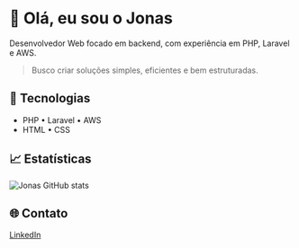# 👋 Olá, eu sou o Jonas

Desenvolvedor Web focado em backend, com experiência em PHP, Laravel e AWS.

> Busco criar soluções simples, eficientes e bem estruturadas.

## 🚀 Tecnologias

- PHP • Laravel • AWS  
- HTML • CSS

## 📈 Estatísticas

![Jonas GitHub stats](https://github-readme-stats.vercel.app/api?username=JonasSJesus&show_icons=true&theme=default&hide_title=true&theme=radical)

## 🌐 Contato

[LinkedIn](https://www.linkedin.com/in/jonas-silva-de-jesus)
